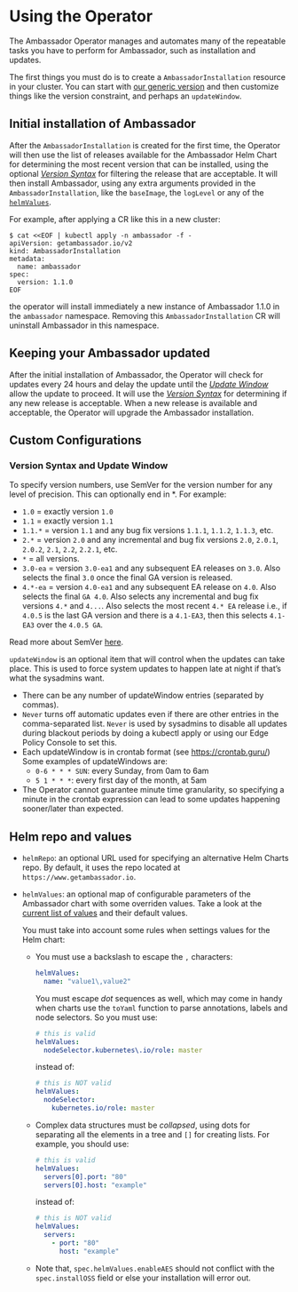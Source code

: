 # Using the Operator

The Ambassador Operator manages and automates many of the repeatable tasks you have to
perform for Ambassador, such as installation and updates.

The first things you must do is to create a `AmbassadorInstallation` resource
in your cluster. You can start with [our generic version](../deploy/crds/getambassador.io_v2_ambassadorinstallation_cr.yaml)
and then customize things like the version constraint, and perhaps an `updateWindow`.

## Initial installation of Ambassador

After the `AmbassadorInstallation` is created for the first time, the Operator will
then use the list of releases available for the Ambassador Helm Chart for determining
the most recent version that can be installed, using the optional [_Version Syntax_](#Version-Syntax-and-Update-Window)
for filtering the release that are acceptable. It will then install
Ambassador, using any extra arguments provided in the `AmbassadorInstallation`, like
the `baseImage`, the `logLevel` or any of the [`helmValues`](#Helm-repo-and-values).

For example, after applying a CR like this in a new cluster:
 
```shell script
$ cat <<EOF | kubectl apply -n ambassador -f -
apiVersion: getambassador.io/v2
kind: AmbassadorInstallation
metadata:
  name: ambassador
spec:
  version: 1.1.0
EOF
```

the operator will install immediately a new instance of Ambassador 1.1.0
in the `ambassador` namespace. Removing this `AmbassadorInstallation` CR will
uninstall Ambassador in this namespace. 

## Keeping your Ambassador updated

After the initial installation of Ambassador, the Operator will check for updates
every 24 hours and delay the update until the [_Update Window_](#Version-Syntax-and-Update-Window)
allow the update to proceed. It will use the [_Version Syntax_](#Version-Syntax-and-Update-Window)
for determining if any new release is acceptable. When a new release is available
and acceptable, the Operator will upgrade the Ambassador installation.

## Custom Configurations

### Version Syntax and Update Window

To specify version numbers, use SemVer for the version number for any level of precision.
This can optionally end in *.  For example:

- `1.0` = exactly version `1.0`
- `1.1` = exactly version `1.1`
- `1.1.*` = version `1.1` and any bug fix versions `1.1.1`, `1.1.2`, `1.1.3`, etc.
- `2.*` = version `2.0` and any incremental and bug fix versions `2.0`, `2.0.1`, `2.0.2`,
   `2.1`, `2.2`, `2.2.1`, etc.
- `*` = all versions.
- `3.0-ea` = version `3.0-ea1` and any subsequent EA releases on `3.0`. Also selects
  the final `3.0` once the final GA version is released.
- `4.*-ea` = version `4.0-ea1` and any subsequent EA release on `4.0`. Also selects
  the final `GA 4.0`. Also selects any incremental and bug fix versions `4.*` and `4...`.
  Also selects the most recent `4.* EA` release i.e., if `4.0.5` is the last GA version
  and there is a `4.1-EA3`, then this selects `4.1-EA3` over the `4.0.5 GA`.

Read more about SemVer [here](https://github.com/Masterminds/semver#basic-comparisons).

`updateWindow` is an optional item that will control when the updates can take place. This is used to
force system updates to happen late at night if that’s what the sysadmins want.

- There can be any number of updateWindow entries (separated by commas).
- `Never` turns off automatic updates even if there are other entries in the comma-separated list.
  `Never` is used by sysadmins to disable all updates during blackout periods by doing a kubectl
  apply or using our Edge Policy Console to set this.
- Each updateWindow is in crontab format (see https://crontab.guru/) Some examples of updateWindows are:
  * `0-6 * * * SUN`: every Sunday, from 0am to 6am
  * `5 1 * * *`: every first day of the month, at 5am
- The Operator cannot guarantee minute time granularity, so specifying a minute in the crontab
  expression can lead to some updates happening sooner/later than expected.
  
## Helm repo and values

- `helmRepo`: an optional URL used for specifying an alternative
  Helm Charts repo. By default, it uses the repo located
  at `https://www.getambassador.io`.
- `helmValues`: an optional map of configurable parameters of
  the Ambassador chart with some overriden values. Take a look at
  the [current list of values](https://github.com/helm/charts/tree/master/stable/ambassador#configuration)
  and their default values.
  
  You must take into account some rules when settings values for the Helm chart:
  * You must use a backslash to escape the `,` characters:
    ```yaml
    helmValues:
      name: "value1\,value2"
    ```
    You must escape _dot_ sequences as well, which may come in handy when charts use the `toYaml`
    function to parse annotations, labels and node selectors. So you must use:
    ```yaml
    # this is valid
    helmValues:
      nodeSelector.kubernetes\.io/role: master
    ```
    instead of:  
    ```yaml
    # this is NOT valid
    helmValues:
      nodeSelector:
        kubernetes.io/role: master
    ```
  * Complex data structures must be _collapsed_, using dots for separating all the elements in a tree
    and `[]` for creating lists. For example, you should use:
    ```yaml
    # this is valid
    helmValues:
      servers[0].port: "80"
      servers[0].host: "example"
    ```
    instead of:
    ```yaml
    # this is NOT valid
    helmValues:
      servers:
        - port: "80"
          host: "example"
    ```
  * Note that, `spec.helmValues.enableAES` should not conflict with the `spec.installOSS` field or else your
    installation will error out.